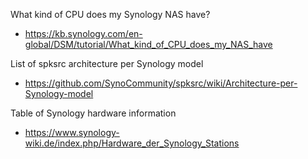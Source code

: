 What kind of CPU does my Synology NAS have?
- https://kb.synology.com/en-global/DSM/tutorial/What_kind_of_CPU_does_my_NAS_have

List of spksrc architecture per Synology model
- https://github.com/SynoCommunity/spksrc/wiki/Architecture-per-Synology-model

Table of Synology hardware information
- https://www.synology-wiki.de/index.php/Hardware_der_Synology_Stations
